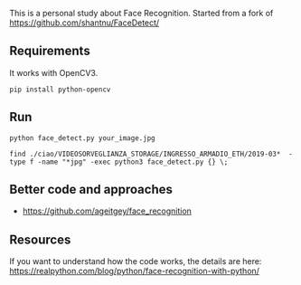 This is a personal study about Face Recognition.
Started from a fork of https://github.com/shantnu/FaceDetect/

Requirements
-----------
It works with OpenCV3.

````
pip install python-opencv
````

Run
---
`python face_detect.py your_image.jpg`

`find ./ciao/VIDEOSORVEGLIANZA_STORAGE/INGRESSO_ARMADIO_ETH/2019-03*  -type f -name "*jpg" -exec python3 face_detect.py {} \;`

Better code and approaches
--------------------------

- https://github.com/ageitgey/face_recognition

Resources
---------
If you want to understand how the code works, the details are here:
https://realpython.com/blog/python/face-recognition-with-python/
